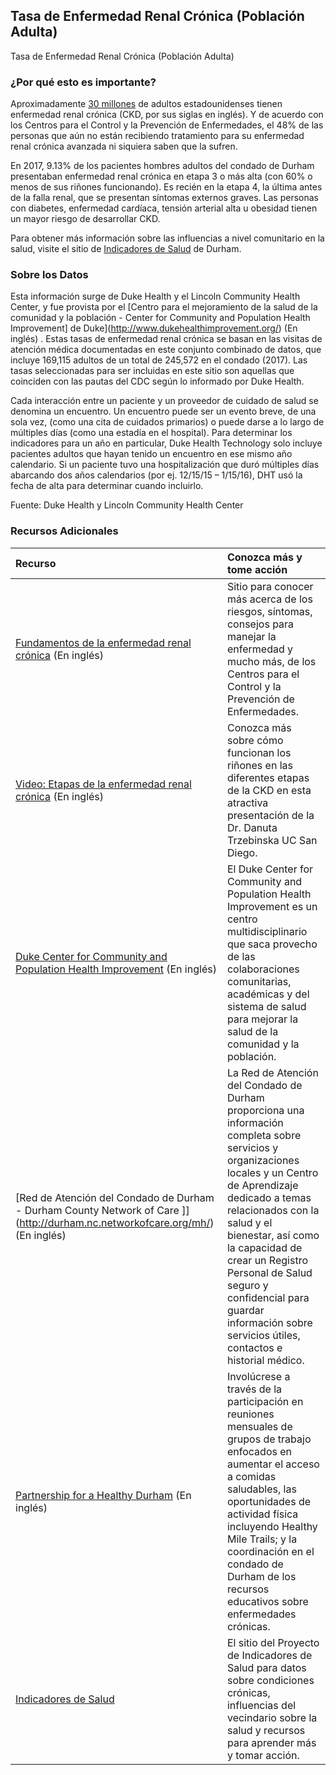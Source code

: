 ## Tasa de Enfermedad Renal Crónica (Población Adulta) 
Tasa de Enfermedad Renal Crónica (Población Adulta) 

### ¿Por qué esto es importante?
Aproximadamente [30 millones](https://www.cdc.gov/kidneydisease/basics.html) de adultos estadounidenses tienen enfermedad renal crónica (CKD, por sus siglas en inglés). Y de acuerdo con los Centros para el Control y la Prevención de Enfermedades, el 48% de las personas que aún no están recibiendo tratamiento para su enfermedad renal crónica avanzada ni siquiera saben que la sufren. 

En 2017, 9.13% de los pacientes hombres adultos del condado de Durham presentaban enfermedad renal crónica en etapa 3 o más alta (con 60% o menos de sus riñones funcionando). Es recién en la etapa 4, la última antes de la falla renal, que se presentan síntomas externos graves. Las personas con diabetes, enfermedad cardíaca, tensión arterial alta u obesidad tienen un mayor riesgo de desarrollar CKD.

Para obtener más información sobre las influencias a nivel comunitario en la salud, visite el sitio de [Indicadores de Salud](https://health.dataworks-nc.org/es) de Durham.

### Sobre los Datos
Esta información surge de Duke Health y el Lincoln Community Health Center, y fue provista por el [Centro para el mejoramiento de la salud de la comunidad y la población - Center for Community and Population Health Improvement] de Duke](http://www.dukehealthimprovement.org/)  (En inglés) . Estas tasas de enfermedad renal crónica se basan en las visitas de atención médica documentadas en este conjunto combinado de datos, que incluye 169,115 adultos de un total de 245,572 en el condado (2017). Las tasas seleccionadas para ser incluidas en este sitio son aquellas que coinciden con las pautas del CDC según lo informado por Duke Health.

Cada interacción entre un paciente y un proveedor de cuidado de salud se denomina un encuentro. Un encuentro puede ser un evento breve, de una sola vez, (como una cita de cuidados primarios) o puede darse a lo largo de múltiples días (como una estadía en el hospital). Para determinar los indicadores para un año en particular, Duke Health Technology solo incluye pacientes adultos que hayan tenido un encuentro en ese mismo año calendario. Si un paciente tuvo una hospitalización que duró múltiples días abarcando dos años calendarios (por ej. 12/15/15 – 1/15/16), DHT usó la fecha de alta para determinar cuando incluirlo.

Fuente: Duke Health y Lincoln Community Health Center

### Recursos Adicionales

|Recurso | Conozca más y tome acción |
|:--- | :--- |
|[Fundamentos de la enfermedad renal crónica](https://www.cdc.gov/kidneydisease/basics.html)  (En inglés) | Sitio para conocer más acerca de los riesgos, síntomas, consejos para manejar la enfermedad y mucho más, de los Centros para el Control y la Prevención de Enfermedades.
|[Video: Etapas de la enfermedad renal crónica](https://www.youtube.com/watch?v=4ivERHvLVcc)  (En inglés) |Conozca más sobre cómo funcionan los riñones en las diferentes etapas de la CKD en esta atractiva presentación de la Dr. Danuta Trzebinska UC San Diego.
|[Duke Center for Community and Population Health Improvement](http://www.dukehealthimprovement.org/)  (En inglés) |El Duke Center for Community and Population Health Improvement es un centro multidisciplinario que saca provecho de las colaboraciones comunitarias, académicas y del sistema de salud para mejorar la salud de la comunidad y la población.
|[Red de Atención del Condado de Durham - Durham County Network of Care ]](http://durham.nc.networkofcare.org/mh/)  (En inglés) |La Red de Atención del Condado de Durham proporciona una información completa sobre servicios y organizaciones locales y un Centro de Aprendizaje dedicado a temas relacionados con la salud y el bienestar, así como la capacidad de crear un Registro Personal de Salud seguro y confidencial para guardar información sobre servicios útiles, contactos e historial médico.
|[Partnership for a Healthy Durham](http://healthydurham.org/)  (En inglés) |Involúcrese a través de la participación en reuniones mensuales de grupos de trabajo enfocados en aumentar el acceso a comidas saludables, las oportunidades de actividad física incluyendo Healthy Mile Trails; y la coordinación en el condado de Durham de los recursos educativos sobre enfermedades crónicas.
|[Indicadores de Salud](http://health.dataworks-nc.org/es)|El sitio del Proyecto de Indicadores de Salud para datos sobre condiciones crónicas, influencias del vecindario sobre la salud y recursos para aprender más y tomar acción.
